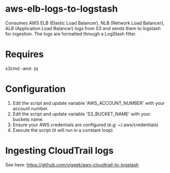 # aws-elb-logs-to-logstash
Consumes AWS ELB (Elastic Load Balancer), NLB (Network Load Balancer), ALB (Application Load Balancer) logs from S3 and sends them to logstash for ingestion.  The logs are formatted through a LogStash filter. 

# Requires
s3cmd -and- jq

# Configuration

1. Edit the script and update variable 'AWS_ACCOUNT_NUMBER' with your account number.
2. Edit the script and update variable 'S3_BUCKET_NAME' with your buckets name.
3. Ensure your AWS credentials are configured (e.g:  ~/.aws/credentials)
4. Execute the script (it will run in a constant loop)

# Ingesting CloudTrail logs
See here:  https://github.com/vigeek/aws-cloudtrail-to-logstash

